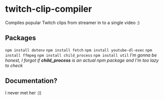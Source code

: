 # twitch-clip-compiler
Compiles popular Twitch clips from streamer in to a single video :)

## Packages
`npm install dotenv`
`npm install fetch`
`npm install youtube-dl-exec`
`npm install ffmpeg`
`npm install child_process`
`npm install util`
*I'm gonna be honest, I forgot if ***child_process*** is an actual npm package and I'm too lazy to check*

## Documentation?
I never met her :))
